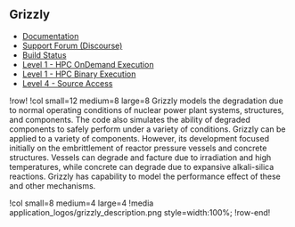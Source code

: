 ## Grizzly

- [Documentation](https://grizzly-docs.hpcondemand.inl.gov/latest/)
- [Support Forum (Discourse)](https://grizzly-discourse.hpcondemand.inl.gov)
- [Build Status](https://civet.inl.gov/repo/856/)
- [Level 1 - HPC OnDemand Execution](ncrc/applications/ncrc_ondemand_grizzly.md)
- [Level 1 - HPC Binary Execution](ncrc/applications/ncrc_hpc_grizzly.md)
- [Level 4 - Source Access](ncrc/applications/ncrc_develop_grizzly.md)

!row!
!col small=12 medium=8 large=8
Grizzly models the degradation due to normal operating conditions of nuclear power plant systems, structures, and components. The code also simulates the ability of degraded components to safely perform under a variety of conditions. Grizzly can be applied to a variety of components. However, its development focused initially on the embrittlement of reactor pressure vessels and concrete structures. Vessels can degrade and facture due to irradiation and high temperatures, while concrete can degrade due to expansive alkali-silica reactions. Grizzly has capability to model the performance effect of these and other mechanisms.

!col small=8 medium=4 large=4
!media application_logos/grizzly_description.png style=width:100%;
!row-end!
